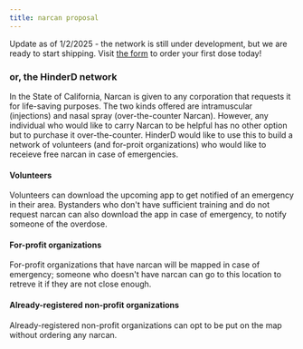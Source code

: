 ```yaml
---
title: narcan proposal
---
```


Update as of 1/2/2025 - the network is still under development, but we are ready to start shipping. Visit [the form](../form.html) to order your first dose today!

### or, the HinderD network

In the State of California, Narcan is given to any corporation that requests it for life-saving purposes. The two kinds offered are intramuscular (injections) and nasal spray (over-the-counter Narcan). However, any individual who would like to carry Narcan to be helpful has no other option but to purchase it over-the-counter. HinderD would like to use this to build a network of volunteers (and for-proit organizations) who would like to receieve free narcan in case of emergencies. 

#### Volunteers

Volunteers can download the upcoming app to get notified of an emergency in their area. Bystanders who don't have sufficient training and do not request narcan can also download the app in case of emergency, to notify someone of the overdose. 

#### For-profit organizations

For-profit organizations that have narcan will be mapped in case of emergency; someone who doesn't have narcan can go to this location to retreve it if they are not close enough.

#### Already-registered non-profit organizations

Already-registered non-profit organizations can opt to be put on the map without ordering any narcan. 
